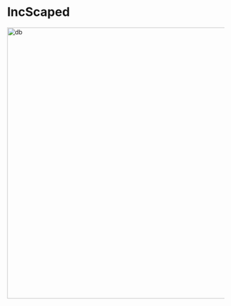# IncScaped


<img width="628" alt="db" src="https://github.com/Haralds-A/IncScaped/assets/111415613/226ea17f-7f22-4dff-8ce3-32df70f18ce0">

